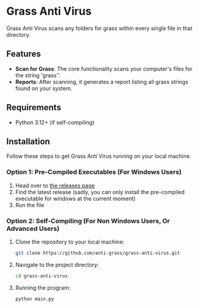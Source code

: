 # Grass Anti Virus

Grass Anti Virus scans any folders for grass within every single file in that directory.

## Features

- **Scan for Grass**: The core functionality scans your computer's files for the string 'grass''.
- **Reports**: After scanning, it generates a report listing all grass strings found on your system.
  
## Requirements

- Python 3.12+ (if self-compiling)

## Installation

Follow these steps to get Grass Anti Virus running on your local machine.

### Option 1: Pre-Compiled Executables (For Windows Users)

1. Head over to [the releases page](https://github.com/anti-grass/grass-anti-virus/releases)
2. Find the latest release (sadly, you can only install the pre-compiled executable for windows at the current moment)
3. Run the file

### Option 2: Self-Compiling (For Non Windows Users, Or Advanced Users)

1. Clone the repository to your local machine:
   ```bash
   git clone https://github.com/anti-grass/grass-anti-virus.git
   ```
2. Navigate to the project directory:
    ```bash
    cd grass-anti-virus
    ```
3. Running the program:
    ```python
    python main.py
    ```